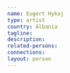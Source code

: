 ```yaml
---
name: Eugert Hykaj
type: artist
country: Albania
tagline:
description:
related-persons:
connections:
layout: person
---
```

